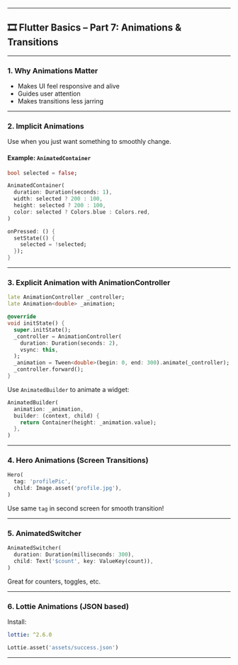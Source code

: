 
---

## 🎞️ Flutter Basics – Part 7: Animations & Transitions

---

### 1. **Why Animations Matter**
- Makes UI feel responsive and alive  
- Guides user attention  
- Makes transitions less jarring

---

### 2. **Implicit Animations**

Use when you just want something to smoothly change.

#### Example: `AnimatedContainer`

```dart
bool selected = false;

AnimatedContainer(
  duration: Duration(seconds: 1),
  width: selected ? 200 : 100,
  height: selected ? 200 : 100,
  color: selected ? Colors.blue : Colors.red,
)

onPressed: () {
  setState(() {
    selected = !selected;
  });
}
```

---

### 3. **Explicit Animation with AnimationController**

```dart
late AnimationController _controller;
late Animation<double> _animation;

@override
void initState() {
  super.initState();
  _controller = AnimationController(
    duration: Duration(seconds: 2),
    vsync: this,
  );
  _animation = Tween<double>(begin: 0, end: 300).animate(_controller);
  _controller.forward();
}
```

Use `AnimatedBuilder` to animate a widget:
```dart
AnimatedBuilder(
  animation: _animation,
  builder: (context, child) {
    return Container(height: _animation.value);
  },
)
```

---

### 4. **Hero Animations (Screen Transitions)**

```dart
Hero(
  tag: 'profilePic',
  child: Image.asset('profile.jpg'),
)
```

Use same `tag` in second screen for smooth transition!

---

### 5. **AnimatedSwitcher**

```dart
AnimatedSwitcher(
  duration: Duration(milliseconds: 300),
  child: Text('$count', key: ValueKey(count)),
)
```

Great for counters, toggles, etc.

---

### 6. **Lottie Animations (JSON based)**

Install:
```yaml
lottie: ^2.6.0
```

```dart
Lottie.asset('assets/success.json')
```

---

